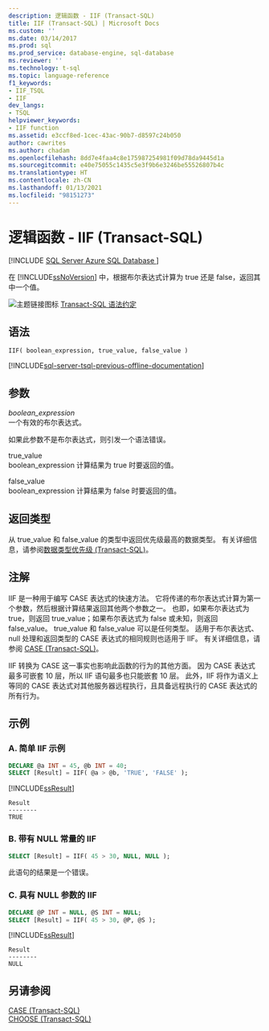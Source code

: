 ```yaml
---
description: 逻辑函数 - IIF (Transact-SQL)
title: IIF (Transact-SQL) | Microsoft Docs
ms.custom: ''
ms.date: 03/14/2017
ms.prod: sql
ms.prod_service: database-engine, sql-database
ms.reviewer: ''
ms.technology: t-sql
ms.topic: language-reference
f1_keywords:
- IIF_TSQL
- IIF
dev_langs:
- TSQL
helpviewer_keywords:
- IIF function
ms.assetid: e3ccf8ed-1cec-43ac-90b7-d8597c24b050
author: cawrites
ms.author: chadam
ms.openlocfilehash: 8dd7e4faa4c8e175987254981f09d78da9445d1a
ms.sourcegitcommit: e40e75055c1435c5e3f9b6e3246be55526807b4c
ms.translationtype: HT
ms.contentlocale: zh-CN
ms.lasthandoff: 01/13/2021
ms.locfileid: "98151273"
---
```

# <a name="logical-functions---iif-transact-sql"></a>逻辑函数 - IIF (Transact-SQL)
[!INCLUDE [SQL Server Azure SQL Database ](../../includes/applies-to-version/sql-asdb.md)]

  在 [!INCLUDE[ssNoVersion](../../includes/ssnoversion-md.md)] 中，根据布尔表达式计算为 true 还是 false，返回其中一个值。  
  
 ![主题链接图标](../../database-engine/configure-windows/media/topic-link.gif "“主题链接”图标") [Transact-SQL 语法约定](../../t-sql/language-elements/transact-sql-syntax-conventions-transact-sql.md)  
  
## <a name="syntax"></a>语法  
  
```syntaxsql
IIF( boolean_expression, true_value, false_value )
```  
  
[!INCLUDE[sql-server-tsql-previous-offline-documentation](../../includes/sql-server-tsql-previous-offline-documentation.md)]

## <a name="arguments"></a>参数
 *boolean_expression*  
 一个有效的布尔表达式。  
  
 如果此参数不是布尔表达式，则引发一个语法错误。  
  
 true_value  
 boolean_expression 计算结果为 true 时要返回的值。  
  
 false_value  
 boolean_expression 计算结果为 false 时要返回的值。  
  
## <a name="return-types"></a>返回类型  
 从 true_value 和 false_value 的类型中返回优先级最高的数据类型。 有关详细信息，请参阅[数据类型优先级 (Transact-SQL)](../../t-sql/data-types/data-type-precedence-transact-sql.md)。  
  
## <a name="remarks"></a>注解  
 IIF 是一种用于编写 CASE 表达式的快速方法。 它将传递的布尔表达式计算为第一个参数，然后根据计算结果返回其他两个参数之一。 也即，如果布尔表达式为 true，则返回 true_value；如果布尔表达式为 false 或未知，则返回 false_value。 true_value 和 false_value 可以是任何类型。 适用于布尔表达式、null 处理和返回类型的 CASE 表达式的相同规则也适用于 IIF。 有关详细信息，请参阅 [CASE (Transact-SQL)](../../t-sql/language-elements/case-transact-sql.md)。  
  
 IIF 转换为 CASE 这一事实也影响此函数的行为的其他方面。 因为 CASE 表达式最多可嵌套 10 层，所以 IIF 语句最多也只能嵌套 10 层。 此外，IIF 将作为语义上等同的 CASE 表达式对其他服务器远程执行，且具备远程执行的 CASE 表达式的所有行为。  
  
## <a name="examples"></a>示例  
  
### <a name="a-simple-iif-example"></a>A. 简单 IIF 示例  
  
```sql  
DECLARE @a INT = 45, @b INT = 40;
SELECT [Result] = IIF( @a > @b, 'TRUE', 'FALSE' );
```  
  
 [!INCLUDE[ssResult](../../includes/ssresult-md.md)]  
  
```  
Result  
--------  
TRUE  
```  
  
### <a name="b-iif-with-null-constants"></a>B. 带有 NULL 常量的 IIF  
  
```sql 
SELECT [Result] = IIF( 45 > 30, NULL, NULL );
```  
  
 此语句的结果是一个错误。  
  
### <a name="c-iif-with-null-parameters"></a>C. 具有 NULL 参数的 IIF  
  
```sql  
DECLARE @P INT = NULL, @S INT = NULL;  
SELECT [Result] = IIF( 45 > 30, @P, @S );
```  
  
 [!INCLUDE[ssResult](../../includes/ssresult-md.md)]  
  
```  
Result  
--------  
NULL  
```  
  
## <a name="see-also"></a>另请参阅  
 [CASE (Transact-SQL)](../../t-sql/language-elements/case-transact-sql.md)   
 [CHOOSE (Transact-SQL)](../../t-sql/functions/logical-functions-choose-transact-sql.md)  
  
  
